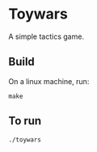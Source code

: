 # Toywars

A simple tactics game.

## Build

On a linux machine, run:

```
make
```

## To run

```
./toywars
```

